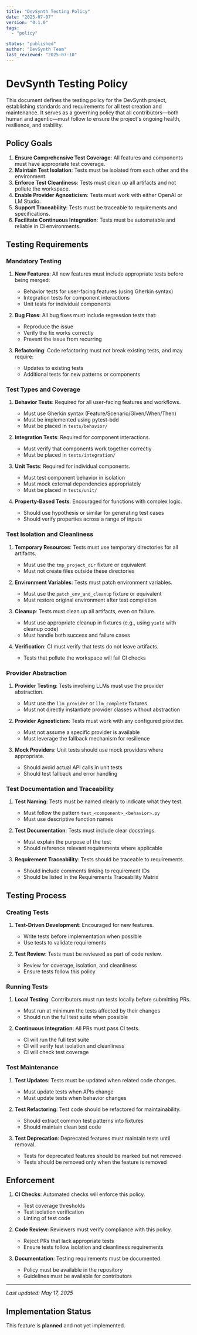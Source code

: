 ```yaml
---
title: "DevSynth Testing Policy"
date: "2025-07-07"
version: "0.1.0"
tags:
  - "policy"

status: "published"
author: "DevSynth Team"
last_reviewed: "2025-07-10"
---
```


# DevSynth Testing Policy

This document defines the testing policy for the DevSynth project, establishing standards and requirements for all test creation and maintenance. It serves as a governing policy that all contributors—both human and agentic—must follow to ensure the project's ongoing health, resilience, and stability.

## Policy Goals

1. **Ensure Comprehensive Test Coverage**: All features and components must have appropriate test coverage.
2. **Maintain Test Isolation**: Tests must be isolated from each other and the environment.
3. **Enforce Test Cleanliness**: Tests must clean up all artifacts and not pollute the workspace.
4. **Enable Provider Agnosticism**: Tests must work with either OpenAI or LM Studio.
5. **Support Traceability**: Tests must be traceable to requirements and specifications.
6. **Facilitate Continuous Integration**: Tests must be automatable and reliable in CI environments.


## Testing Requirements

### Mandatory Testing

1. **New Features**: All new features must include appropriate tests before being merged:
   - Behavior tests for user-facing features (using Gherkin syntax)
   - Integration tests for component interactions
   - Unit tests for individual components

2. **Bug Fixes**: All bug fixes must include regression tests that:
   - Reproduce the issue
   - Verify the fix works correctly
   - Prevent the issue from recurring

3. **Refactoring**: Code refactoring must not break existing tests, and may require:
   - Updates to existing tests
   - Additional tests for new patterns or components


### Test Types and Coverage

1. **Behavior Tests**: Required for all user-facing features and workflows.
   - Must use Gherkin syntax (Feature/Scenario/Given/When/Then)
   - Must be implemented using pytest-bdd
   - Must be placed in `tests/behavior/`

2. **Integration Tests**: Required for component interactions.
   - Must verify that components work together correctly
   - Must be placed in `tests/integration/`

3. **Unit Tests**: Required for individual components.
   - Must test component behavior in isolation
   - Must mock external dependencies appropriately
   - Must be placed in `tests/unit/`

4. **Property-Based Tests**: Encouraged for functions with complex logic.
   - Should use hypothesis or similar for generating test cases
   - Should verify properties across a range of inputs


### Test Isolation and Cleanliness

1. **Temporary Resources**: Tests must use temporary directories for all artifacts.
   - Must use the `tmp_project_dir` fixture or equivalent
   - Must not create files outside these directories

2. **Environment Variables**: Tests must patch environment variables.
   - Must use the `patch_env_and_cleanup` fixture or equivalent
   - Must restore original environment after test completion

3. **Cleanup**: Tests must clean up all artifacts, even on failure.
   - Must use appropriate cleanup in fixtures (e.g., using `yield` with cleanup code)
   - Must handle both success and failure cases

4. **Verification**: CI must verify that tests do not leave artifacts.
   - Tests that pollute the workspace will fail CI checks


### Provider Abstraction

1. **Provider Testing**: Tests involving LLMs must use the provider abstraction.
   - Must use the `llm_provider` or `llm_complete` fixtures
   - Must not directly instantiate provider classes without abstraction

2. **Provider Agnosticism**: Tests must work with any configured provider.
   - Must not assume a specific provider is available
   - Must leverage the fallback mechanism for resilience

3. **Mock Providers**: Unit tests should use mock providers where appropriate.
   - Should avoid actual API calls in unit tests
   - Should test fallback and error handling


### Test Documentation and Traceability

1. **Test Naming**: Tests must be named clearly to indicate what they test.
   - Must follow the pattern `test_<component>_<behavior>.py`
   - Must use descriptive function names

2. **Test Documentation**: Tests must include clear docstrings.
   - Must explain the purpose of the test
   - Should reference relevant requirements where applicable

3. **Requirement Traceability**: Tests should be traceable to requirements.
   - Should include comments linking to requirement IDs
   - Should be listed in the Requirements Traceability Matrix


## Testing Process

### Creating Tests

1. **Test-Driven Development**: Encouraged for new features.
   - Write tests before implementation when possible
   - Use tests to validate requirements

2. **Test Review**: Tests must be reviewed as part of code review.
   - Review for coverage, isolation, and cleanliness
   - Ensure tests follow this policy


### Running Tests

1. **Local Testing**: Contributors must run tests locally before submitting PRs.
   - Must run at minimum the tests affected by their changes
   - Should run the full test suite when possible

2. **Continuous Integration**: All PRs must pass CI tests.
   - CI will run the full test suite
   - CI will verify test isolation and cleanliness
   - CI will check test coverage


### Test Maintenance

1. **Test Updates**: Tests must be updated when related code changes.
   - Must update tests when APIs change
   - Must update tests when behavior changes

2. **Test Refactoring**: Test code should be refactored for maintainability.
   - Should extract common test patterns into fixtures
   - Should maintain clean test code

3. **Test Deprecation**: Deprecated features must maintain tests until removal.
   - Tests for deprecated features should be marked but not removed
   - Tests should be removed only when the feature is removed


## Enforcement

1. **CI Checks**: Automated checks will enforce this policy.
   - Test coverage thresholds
   - Test isolation verification
   - Linting of test code

2. **Code Review**: Reviewers must verify compliance with this policy.
   - Reject PRs that lack appropriate tests
   - Ensure tests follow isolation and cleanliness requirements

3. **Documentation**: Testing requirements must be documented.
   - Policy must be available in the repository
   - Guidelines must be available for contributors


---

_Last updated: May 17, 2025_
## Implementation Status

This feature is **planned** and not yet implemented.
